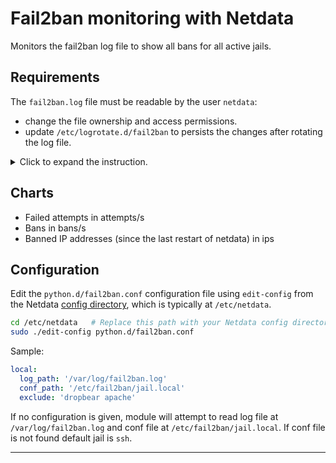 <!--
title: "Fail2ban monitoring with Netdata"
custom_edit_url: "https://github.com/netdata/netdata/edit/master/collectors/python.d.plugin/fail2ban/README.md"
sidebar_label: "Fail2ban"
learn_status: "Published"
learn_topic_type: "References"
learn_rel_path: "Integrations/Monitor/Apps"
-->

# Fail2ban monitoring with Netdata

Monitors the fail2ban log file to show all bans for all active jails.

## Requirements

The `fail2ban.log` file must be readable by the user `netdata`:

- change the file ownership and access permissions.
- update `/etc/logrotate.d/fail2ban` to persists the changes after rotating the log file.

<details>
  <summary>Click to expand the instruction.</summary>

To change the file ownership and access permissions, execute the following:

```shell
sudo chown root:netdata /var/log/fail2ban.log
sudo chmod 640 /var/log/fail2ban.log
```

To persist the changes after rotating the log file, add `create 640 root netdata` to the `/etc/logrotate.d/fail2ban`:

```shell
/var/log/fail2ban.log {

    weekly
    rotate 4
    compress

    delaycompress
    missingok
    postrotate
        fail2ban-client flushlogs 1>/dev/null
    endscript

    # If fail2ban runs as non-root it still needs to have write access
    # to logfiles.
    # create 640 fail2ban adm
    create 640 root netdata
}
```

</details>

## Charts

- Failed attempts in attempts/s
- Bans in bans/s
- Banned IP addresses (since the last restart of netdata) in ips

## Configuration

Edit the `python.d/fail2ban.conf` configuration file using `edit-config` from the
Netdata [config directory](https://github.com/netdata/netdata/blob/master/docs/configure/nodes.md), which is typically at `/etc/netdata`.

```bash
cd /etc/netdata   # Replace this path with your Netdata config directory, if different
sudo ./edit-config python.d/fail2ban.conf
```

Sample:

```yaml
local:
  log_path: '/var/log/fail2ban.log'
  conf_path: '/etc/fail2ban/jail.local'
  exclude: 'dropbear apache'
```

If no configuration is given, module will attempt to read log file at `/var/log/fail2ban.log` and conf file
at `/etc/fail2ban/jail.local`. If conf file is not found default jail is `ssh`.

---


